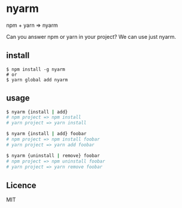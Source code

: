 # nyarm

npm + yarn => nyarm

Can you answer npm or yarn in your project?
We can use just nyarm.

## install

```
$ npm install -g nyarm
# or 
$ yarn global add nyarm
```

## usage

```sh
$ nyarm {install | add}
# npm project => npm install
# yarn project => yarn install

$ nyarm {install | add} foobar
# npm project => npm install foobar
# yarn project => yarn add foobar

$ nyarm {uninstall | remove} foobar
# npm project => npm uninstall foobar
# yarn project => yarn remove foobar
```

## Licence
MIT
